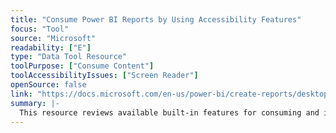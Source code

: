 ```yaml
---
title: "Consume Power BI Reports by Using Accessibility Features"
focus: "Tool"
source: "Microsoft"
readability: ["E"]
type: "Data Tool Resource"
toolPurpose: ["Consume Content"]
toolAccessibilityIssues: ["Screen Reader"]
openSource: false
link: "https://docs.microsoft.com/en-us/power-bi/create-reports/desktop-accessibility-consuming-tools"
summary: |-
  This resource reviews available built-in features for consuming and interacting with Power BI reports, including keyboard navigation, use with screen readers, and high contrast modes.
---
```


